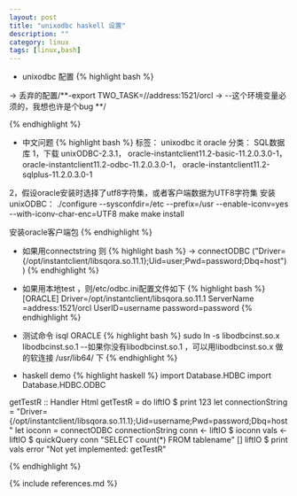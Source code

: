 ```yaml
---
layout: post
title: "unixodbc haskell 设置"
description: ""
category: linux 
tags: [linux,bash]
---
```


* unixodbc 配置
{% highlight bash %}


-> 丢弃的配置/**-export TWO_TASK=//address:1521/orcl
->   --这个环境变量必须的，我想也许是个bug
**/

{% endhighlight %}
* 中文问题
 {% highlight bash %}
标签： unixodbc it oracle	分类： SQL数据库
1，下载
   unixODBC-2.3.1，
   oracle-instantclient11.2-basic-11.2.0.3.0-1，
   oracle-instantclient11.2-odbc-11.2.0.3.0-1，
   oracle-instantclient11.2-sqlplus-11.2.0.3.0-1

2，假设oracle安装时选择了utf8字符集，或者客户端数据为UTF8字符集
   安装unixODBC：
   ./configure --sysconfdir=/etc --prefix=/usr --enable-iconv=yes --with-iconv-char-enc=UTF8
   make
   make install

  安装oracle客户端包
{% endhighlight %}
* 如果用connectstring 则
{% highlight bash %}
-> connectODBC ("Driver={/opt/instantclient/libsqora.so.11.1};Uid=user;Pwd=password;Dbq=host"))
{% endhighlight %}
* 如果用本地test ，则/etc/odbc.ini配置文件如下
{% highlight bash %}
[ORACLE]
Driver=/opt/instantclient/libsqora.so.11.1
ServerName =address:1521/orcl
UserID=username
password=password
{% endhighlight %}

* 测试命令 isql ORACLE
{% highlight bash %}
sudo ln -s libodbcinst.so.x  libodbcinst.so.1
   --如果你没有libodbcinst.so.1 ，可以用libodbcinst.so.x 做的软连接 /usr/lib64/ 下
{% endhighlight %}

* haskell demo
{% highlight haskell %}
import Database.HDBC
import Database.HDBC.ODBC

getTestR :: Handler Html
getTestR = do
    liftIO $ print 123
    let connectionString =
            "Driver={/opt/instantclient/libsqora.so.11.1};Uid=username;Pwd=password;Dbq=host"
    let ioconn = connectODBC connectionString
    conn <- liftIO $ ioconn
    vals <- liftIO $ quickQuery conn "SELECT count(*) FROM tablename" []
    liftIO $ print vals
    error "Not yet implemented: getTestR"

{% endhighlight %}


{% include references.md %}
